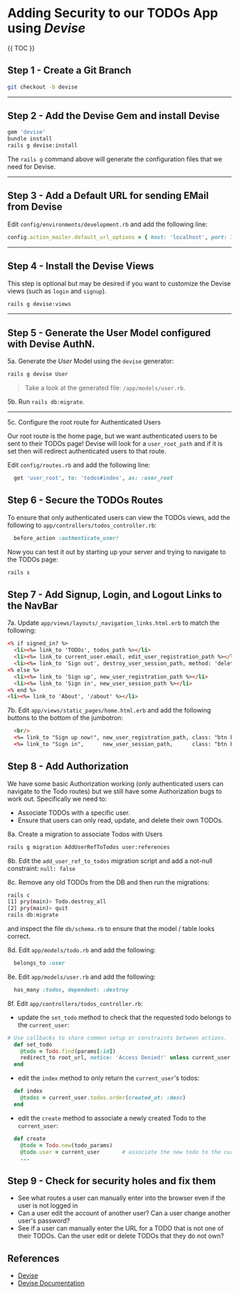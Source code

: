 # Adding Security to our TODOs App using _Devise_

{{ TOC }}

## Step 1 - Create a Git Branch

```bash
git checkout -b devise
```

---

## Step 2 - Add the Devise Gem and install Devise

```bash
gem 'devise'
bundle install
rails g devise:install
```

The `rails g` command above will generate the configuration files that we need for Devise.

---

## Step 3 - Add a Default URL for sending EMail from Devise

Edit `config/environments/development.rb` and add the following line:

```ruby
config.action_mailer.default_url_options = { host: 'localhost', port: 3000 }
```

---

## Step 4 - Install the Devise Views

This step is optional but may be desired if you want to customize the Devise views (such as `login` and `signup`).

```bash
rails g devise:views
```

---

## Step 5 - Generate the User Model configured with Devise AuthN.

5a. Generate the _User_ Model using the `devise` generator:

```bash
rails g devise User
```

> Take a look at the generated file: `/app/models/user.rb`.

5b. Run `rails db:migrate`.

---

5c. Configure the root route for Authenticated Users

Our root route is the home page, but we want authenticated users to be sent to their TODOs page! Devise will look for a `user_root_path` and if it is set then will redirect authenticated users to that route.

Edit `config/routes.rb` and add the following line:

```ruby
  get 'user_root', to: 'todos#index', as: :user_root
```

## Step 6 - Secure the TODOs Routes

To ensure that only authenticated users can view the TODOs views, add the following to `app/controllers/todos_controller.rb`:

```ruby
  before_action :authenticate_user!
```

Now you can test it out by starting up your server and trying to navigate to the TODOs page:

```bash
rails s
```

## Step 7 - Add Signup, Login, and Logout Links to the NavBar

7a. Update `app/views/layouts/_navigation_links.html.erb` to match the following:

```html
<% if signed_in? %>
  <li><%= link_to 'TODOs', todos_path %></li>
  <li><%= link_to current_user.email, edit_user_registration_path %></li>
  <li><%= link_to 'Sign out', destroy_user_session_path, method: 'delete' %></li>
<% else %>
  <li><%= link_to 'Sign up', new_user_registration_path %></li>
  <li><%= link_to 'Sign in', new_user_session_path %></li>
<% end %>
<li><%= link_to 'About', '/about' %></li>
```

7b. Edit `app/views/static_pages/home.html.erb` and add the following buttons to the bottom of the jumbotron:

```html
  <br/>
  <%= link_to "Sign up now!", new_user_registration_path, class: "btn btn-large btn-primary" %>
  <%= link_to "Sign in",      new_user_session_path,      class: "btn btn-large btn-primary" %>
```

## Step 8 - Add Authorization

We have some basic Authorization working (only authenticated users can navigate to the Todo routes) but we still have some Authorization bugs to work out. Specifically we need to:

* Associate TODOs with a specific user.
* Ensure that users can only read, update, and delete their own TODOs.

8a. Create a migration to associate Todos with Users

```bash
rails g migration AddUserRefToTodos user:references
```

8b. Edit the `add_user_ref_to_todos` migration script and add a not-null constraint: `null: false`

8c. Remove any old TODOs from the DB and then run the migrations:

```bash
rails c
[1] pry(main)> Todo.destroy_all
[2] pry(main)> quit
rails db:migrate
```

and inspect the file `db/schema.rb` to ensure that the model / table looks correct.


8d. Edit `app/models/todo.rb` and add the following:

```ruby
  belongs_to :user
```

8e. Edit `app/models/user.rb` and add the following:

```ruby
  has_many :todos, dependent: :destroy
```

8f. Edit `app/controllers/todos_controller.rb`:

* update the `set_todo` method to check that the requested todo belongs to the `current_user`:

```ruby
# Use callbacks to share common setup or constraints between actions.
  def set_todo
    @todo = Todo.find(params[:id])
    redirect_to root_url, notice: 'Access Denied!' unless current_user.id == @todo.user.id
  end
```

* edit the `index` method to only return the `current_user`'s todos:

```ruby
  def index
    @todos = current_user.todos.order(created_at: :desc)
  end
```

 * edit the `create` method to associate a newly created Todo to the `current_user`:

```ruby
  def create
    @todo = Todo.new(todo_params)
    @todo.user = current_user       # associate the new todo to the current_user
    ...
```

## Step 9 - Check for security holes and fix them

* See what routes a user can manually enter into the browser even if the user is not logged in
* Can a user edit the account of another user? Can a user change another user's password?
* See if a user can manually enter the URL for a TODO that is not one of their TODOs. Can the user edit or delete TODOs that they do not own?


## References

* [Devise](https://github.com/plataformatec/devise)
* [Devise Documentation](http://devise.plataformatec.com.br/)
